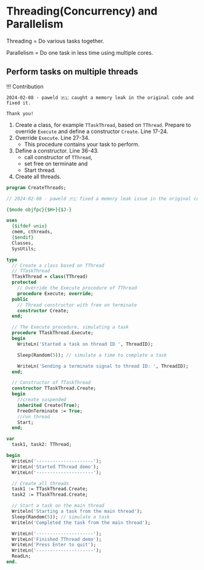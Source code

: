 # Threading(Concurrency) and Parallelism

Threading = Do various tasks together.

Parallelism = Do one task in less time using multiple cores.

## Perform tasks on multiple threads


!!! Contribution

    2024-02-08 - paweld 🇵🇱 caught a memory leak in the original code and fixed it.

    Thank you!

1. Create a class, for example `TTaskThread`, based on `TThread`. Prepare to override `Execute` and define a constructor `Create`. Line 17-24.
2. Override `Execute`. Line 27-34.
    - This procedure contains your task to perform.
3. Define a constructor. Line 36-43.
    - call constructor of `TThread`,
    - set free on terminate and
    - Start thread. 
4. Create all threads.

```pascal linenums="1" hl_lines="17-24 27-34 37-44 55 56"
program CreateThreads;

// 2024-02-08 - paweld 🇵🇱 fixed a memory leak issue in the original code.

{$mode objfpc}{$H+}{$J-}

uses
  {$ifdef unix}
  cmem, cthreads,
  {$endif}
  Classes,
  SysUtils;

type
  // Create a class based on TThread
  // TTaskThread
  TTaskThread = class(TThread)
  protected
    // Override the Execute procedure of TThread
    procedure Execute; override;
  public
    // Thread constructor with free on terminate
    constructor Create;
  end;

  // The Execute procedure, simulating a task
  procedure TTaskThread.Execute;
  begin
    WriteLn('Started a task on thread ID ', ThreadID);

    Sleep(Random(5)); // simulate a time to complete a task

    WriteLn('Sending a terminate signal to thread ID: ', ThreadID);
  end;

  // Constructor of TTaskThread
  constructor TTaskThread.Create;
  begin
    //create suspended
    inherited Create(True);
    FreeOnTerminate := True;
    //run thread
    Start;
  end;

var
  task1, task2: TThread;

begin
  WriteLn('---------------------');
  WriteLn('Started TThread demo');
  WriteLn('---------------------');

  // Create all threads
  task1 := TTaskThread.Create;
  task2 := TTaskThread.Create;

  // Start a task on the main thread
  Writeln('Starting a task from the main thread');
  Sleep(Random(5)); // simulate a task
  Writeln('Completed the task from the main thread');

  WriteLn('---------------------');
  WriteLn('Finished TThread demo');
  WriteLn('Press Enter to quit');
  WriteLn('---------------------');
  ReadLn;
end.
```

